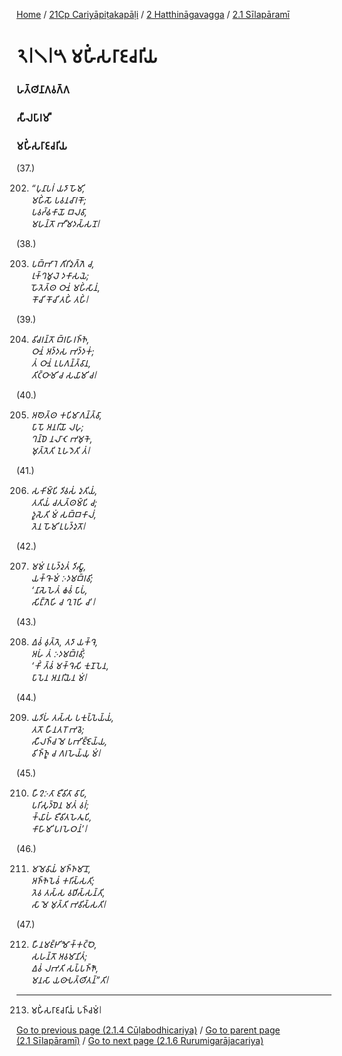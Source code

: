 
[Home](/) / [21Cp Cariyāpiṭakapāḷi](/tipitaka/21Cp.md) / [2 Hatthināgavagga](/tipitaka/21Cp/2.md) / [2.1 Sīlapāramī](/tipitaka/21Cp/2/2.1.md)

# 𑁨𑁇𑁧𑁇𑁫 𑀫𑀳𑀺𑀁𑀲𑀭𑀸𑀚𑀘𑀭𑀺𑀬

### 𑀳𑀢𑁆𑀣𑀺𑀦𑀸𑀕𑀯𑀕𑁆𑀕

### 𑀲𑀻𑀮𑀧𑀸𑀭𑀫𑀻

### 𑀫𑀳𑀺𑀁𑀲𑀭𑀸𑀚𑀘𑀭𑀺𑀬

(37.)

202. _“𑀧𑀼𑀦𑀸𑀧𑀭𑀁 𑀬𑀤𑀸 𑀳𑁄𑀫𑀺,_  
_𑀫𑀳𑀺𑀁𑀲𑁄 𑀧𑀯𑀦𑀘𑀸𑀭𑀓𑁄;_  
_𑀧𑀯𑀟𑁆𑀠𑀓𑀸𑀬𑁄 𑀩𑀮𑀯𑀸,_  
_𑀫𑀳𑀦𑁆𑀢𑁄 𑀪𑀻𑀫𑀤𑀲𑁆𑀲𑀦𑁄𑁇_  


(38.)

203. _𑀧𑀩𑁆𑀪𑀸𑀭𑁂 𑀕𑀺𑀭𑀺𑀤𑀼𑀕𑁆𑀕𑁂 𑀘,_  
_𑀭𑀼𑀓𑁆𑀔𑀫𑀽𑀮𑁂 𑀤𑀓𑀸𑀲𑀬𑁂;_  
_𑀳𑁄𑀢𑁂𑀢𑁆𑀣 𑀞𑀸𑀦𑀁 𑀫𑀳𑀺𑀁𑀲𑀸𑀦𑀁,_  
_𑀓𑁄𑀘𑀺 𑀓𑁄𑀘𑀺 𑀢𑀳𑀺𑀁 𑀢𑀳𑀺𑀁𑁇_  


(39.)

204. _𑀯𑀺𑀘𑀭𑀦𑁆𑀢𑁄 𑀩𑁆𑀭𑀳𑀸𑀭𑀜𑁆𑀜𑁂,_  
_𑀞𑀸𑀦𑀁 𑀅𑀤𑁆𑀤𑀲 𑀪𑀤𑁆𑀤𑀓𑀁;_  
_𑀢𑀁 𑀞𑀸𑀦𑀁 𑀉𑀧𑀕𑀦𑁆𑀢𑁆𑀯𑀸𑀦,_  
_𑀢𑀺𑀝𑁆𑀞𑀸𑀫𑀺 𑀘 𑀲𑀬𑀸𑀫𑀺 𑀘𑁇_  


(40.)

205. _𑀅𑀣𑁂𑀢𑁆𑀣 𑀓𑀧𑀺𑀫𑀸𑀕𑀦𑁆𑀢𑁆𑀯𑀸,_  
_𑀧𑀸𑀧𑁄 𑀅𑀦𑀭𑀺𑀬𑁄 𑀮𑀳𑀼;_  
_𑀔𑀦𑁆𑀥𑁂 𑀦𑀮𑀸𑀝𑁂 𑀪𑀫𑀼𑀓𑁂,_  
_𑀫𑀼𑀢𑁆𑀢𑁂𑀢𑀺 𑀑𑀳𑀤𑁂𑀢𑀺 𑀢𑀁𑁇_  


(41.)

206. _𑀲𑀓𑀺𑀫𑁆𑀧𑀺 𑀤𑀺𑀯𑀲𑀁 𑀤𑀼𑀢𑀺𑀬𑀁,_  
_𑀢𑀢𑀺𑀬𑀁 𑀘𑀢𑀼𑀢𑁆𑀣𑀫𑁆𑀧𑀺 𑀘;_  
_𑀤𑀽𑀲𑁂𑀢𑀺 𑀫𑀁 𑀲𑀩𑁆𑀩𑀓𑀸𑀮𑀁,_  
_𑀢𑁂𑀦 𑀳𑁄𑀫𑀺 𑀉𑀧𑀤𑁆𑀤𑀼𑀢𑁄𑁇_  


(42.)

207. _𑀫𑀫𑀁 𑀉𑀧𑀤𑁆𑀤𑀼𑀢𑀁 𑀤𑀺𑀲𑁆𑀯𑀸,_  
_𑀬𑀓𑁆𑀔𑁄 𑀫𑀁 𑀇𑀤𑀫𑀩𑁆𑀭𑀯𑀺;_  
_‘𑀦𑀸𑀲𑁂𑀳𑁂𑀢𑀁 𑀙𑀯𑀁 𑀧𑀸𑀧𑀁,_  
_𑀲𑀺𑀗𑁆𑀕𑁂𑀳𑀺 𑀘 𑀔𑀼𑀭𑁂𑀳𑀺 𑀘’𑁇_  


(43.)

208. _𑀏𑀯𑀁 𑀯𑀼𑀢𑁆𑀢𑁂, 𑀢𑀤𑀸 𑀬𑀓𑁆𑀔𑁂,_  
_𑀅𑀳𑀁 𑀢𑀁 𑀇𑀤𑀫𑀩𑁆𑀭𑀯𑀺𑀁;_  
_‘𑀓𑀺𑀁 𑀢𑁆𑀯𑀁 𑀫𑀓𑁆𑀔𑁂𑀲𑀺 𑀓𑀼𑀡𑀧𑁂𑀦,_  
_𑀧𑀸𑀧𑁂𑀦 𑀅𑀦𑀭𑀺𑀬𑁂𑀦 𑀫𑀁𑁇_  


(44.)

209. _𑀬𑀤𑀺𑀳𑀁 𑀢𑀲𑁆𑀲 𑀧𑀓𑀼𑀧𑁆𑀧𑁂𑀬𑁆𑀬𑀁,_  
_𑀢𑀢𑁄 𑀳𑀻𑀦𑀢𑀭𑁄 𑀪𑀯𑁂;_  
_𑀲𑀻𑀮𑀜𑁆𑀘 𑀫𑁂 𑀧𑀪𑀺𑀚𑁆𑀚𑁂𑀬𑁆𑀬,_  
_𑀯𑀺𑀜𑁆𑀜𑀽 𑀘 𑀕𑀭𑀳𑁂𑀬𑁆𑀬𑀼 𑀫𑀁𑁇_  


(45.)

210. _𑀳𑀻𑀍𑀇𑀢𑀸 𑀚𑀻𑀯𑀺𑀢𑀸 𑀯𑀸𑀧𑀺,_  
_𑀧𑀭𑀺𑀲𑀼𑀤𑁆𑀥𑁂𑀦 𑀫𑀢𑀁 𑀯𑀭𑀁;_  
_𑀓𑁆𑀬𑀸𑀳𑀁 𑀚𑀻𑀯𑀺𑀢𑀳𑁂𑀢𑀽𑀧𑀺,_  
_𑀓𑀸𑀳𑀸𑀫𑀺 𑀧𑀭𑀳𑁂𑀞𑀦𑀁’𑁇_  


(46.)

211. _𑀫𑀫𑁂𑀯𑀸𑀬𑀁 𑀫𑀜𑁆𑀜𑀫𑀸𑀦𑁄,_  
_𑀅𑀜𑁆𑀜𑁂𑀧𑁂𑀯𑀁 𑀓𑀭𑀺𑀲𑁆𑀲𑀢𑀺;_  
_𑀢𑁂𑀯 𑀢𑀲𑁆𑀲 𑀯𑀥𑀺𑀲𑁆𑀲𑀦𑁆𑀢𑀺,_  
_𑀲𑀸 𑀫𑁂 𑀫𑀼𑀢𑁆𑀢𑀺 𑀪𑀯𑀺𑀲𑁆𑀲𑀢𑀺𑁇_  


(47.)

212. _𑀳𑀻𑀦𑀫𑀚𑁆𑀛𑀺𑀫𑁅𑀓𑁆𑀓𑀝𑁆𑀞𑁂,_  
_𑀲𑀳𑀦𑁆𑀢𑁄 𑀅𑀯𑀫𑀸𑀦𑀺𑀢𑀁;_  
_𑀏𑀯𑀁 𑀮𑀪𑀢𑀺 𑀲𑀧𑁆𑀧𑀜𑁆𑀜𑁄,_  
_𑀫𑀦𑀲𑀸 𑀬𑀣𑀸𑀧𑀢𑁆𑀣𑀺𑀢𑀦𑁆”𑀢𑀺𑁇_  


---

213. 𑀫𑀳𑀺𑀁𑀲𑀭𑀸𑀚𑀘𑀭𑀺𑀬𑀁 𑀧𑀜𑁆𑀘𑀫𑀁𑁇



[Go to previous page (2.1.4 Cūḷabodhicariya)](/tipitaka/21Cp/2/2.1/2.1.4.md) / [Go to parent page (2.1 Sīlapāramī)](/tipitaka/21Cp/2/2.1.md) / [Go to next page (2.1.6 Rurumigarājacariya)](/tipitaka/21Cp/2/2.1/2.1.6.md)


